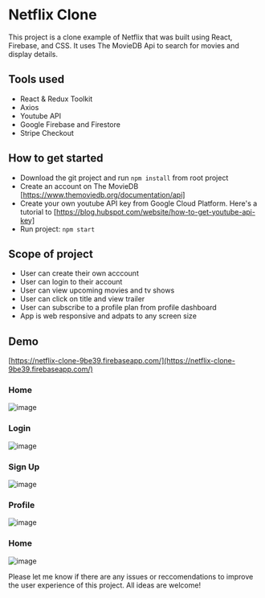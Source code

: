 # Netflix Clone

This project is a clone example of Netflix that was built using React, Firebase, and CSS. It uses The MovieDB Api to search for movies and display details. 

## Tools used

* React & Redux Toolkit
* Axios
* Youtube API
* Google Firebase and Firestore
* Stripe Checkout


## How to get started

* Download the git project and run `npm install` from root project
* Create an account on The MovieDB [https://www.themoviedb.org/documentation/api]
* Create your own youtube API key from Google Cloud Platform. Here's a tutorial to [https://blog.hubspot.com/website/how-to-get-youtube-api-key]
* Run project: `npm start`

## Scope of project

* User can create their own acccount
* User can login to their account
* User can view upcoming movies and tv shows
* User can click on title and view trailer
* User can subscribe to a profile plan from profile dashboard
* App is web responsive and adpats to any screen size

## Demo

[https://netflix-clone-9be39.firebaseapp.com/](https://netflix-clone-9be39.firebaseapp.com/)

### Home
![image](https://user-images.githubusercontent.com/53025418/166349309-bb8b8896-1184-491a-bdef-e8e336e39edb.png)

### Login
![image](https://user-images.githubusercontent.com/53025418/166351740-f792b51e-8558-4192-af7c-44a1c6890e7b.png)

### Sign Up
![image](https://user-images.githubusercontent.com/53025418/166353390-0f03de89-1200-4a69-951f-7730e93a8bd3.png)

### Profile
![image](https://user-images.githubusercontent.com/53025418/166364971-2a4a1f97-c89e-41b9-b9de-dbadf9f444bb.png)

### Home
![image](https://user-images.githubusercontent.com/53025418/166363431-a32117d1-bf95-49a7-ad29-7289687fbd5c.png)


Please let me know if there are any issues or reccomendations to improve the user experience of this project. All ideas are welcome!
